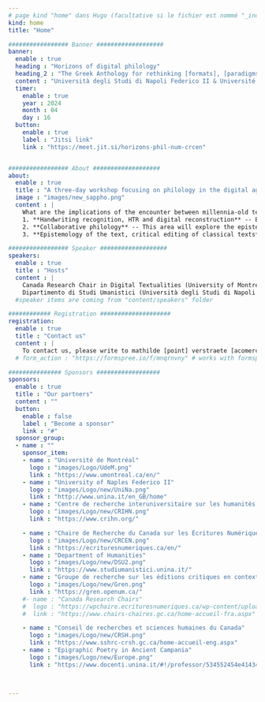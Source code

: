 ```yaml
---
# page kind "home" dans Hugo (facultative si le fichier est nommé "_index.md")
kind: home
title: "Home"

################# Banner ###################
banner:
  enable : true
  heading : "Horizons of digital philology"
  heading_2 : "The Greek Anthology for rethinking [formats], [paradigms] and [collaboration]"
  content : "Università degli Studi di Napoli Federico II & Université de Montréal, 16<sup>th</sup>-18<sup>th</sup> of April 2024"
  timer:
    enable : true
    year : 2024
    month : 04
    day : 16
  button:
    enable : true
    label : "Jitsi link"
    link : "https://meet.jit.si/horizons-phil-num-crcen"


################# About ###################
about:
  enable : true
  title : "A three-day workshop focusing on philology in the digital age, on the basis of the *Greek Anthology*"
  image : "images/new_sappho.png"
  content : |
    What are the implications of the encounter between millennia-old texts and complex digital environments? How should we handle the data generated by Digital Classics projects? How can we structure them to make them accessible, valuable and reusable? These questions are at the heart of the three-day workshop "Horizons of digital philology. The *Greek Anthology* for rethinking formats, paradigms and collaboration" (April 16-18, 2024, Università degli Studi di Napoli Federico II & Université de Montréal). The aim of this event is to initiate reflections and discussions on the epistemological foundations of projects for editing or studying classical texts in the digital age, questioning in particular the choices and uses of particular tools, the implementation of collaboration, data management, etc. This event will focus on the case study of *Greek Anthology*, enabling the platform and data from the project of [the digital and collaborative edition of the *Greek Anthology*](https://anthologiagraeca.org), carried out at the Canada Research Chair in Digital Writings since 2014, to be showcased. Each day will be dedicated to one of the three axes of the event; mornings will be dedicated to lectures and afternoons to practical workshops enabling concrete exploration of the concepts discussed and application of some of the methodologies presented.
    1. **Handwriting recognition, HTR and digital reconstruction** -- Based on case studies using handwriting recognition (HTR), digital reconstruction and various artificial intelligence applications, this axis will analyze the different methodologies and uses that can be made of recent technical advances offering new perspectives for the preservation and understanding of classical heritage.
    2. **Collaborative philology** -- This area will explore the epistemological issues raised by collaborative projects in the field of digital humanities. It will highlight interdisciplinary collaborations by analyzing how they shape our understanding of ancient texts in the digital age. By examining the dynamics of collaboration, this axis will explore how plural approaches enrich research, opening up new perspectives and methodologies for approaching and interpreting ancient sources. 
    3. **Epistemology of the text, critical editing of classical texts** -- This area will explore in greater depth the epistemological questions raised by the technical choices made when editing classical texts. With a focus on critical editing, it will explore how these methodological choices influence our understanding and interpretation of ancient texts, examining how editorial decisions impact the transmission, preservation and dissemination of ancient texts. 

################# Speaker ###################
speakers:
  enable : true
  title : "Hosts"
  content : | 
    Canada Research Chair in Digital Textualities (University of Montréal)  
    Dipartimento di Studi Umanistici (Università degli Studi di Napoli Federico II)
  #speaker items are coming from "content/speakers" folder

############ Registration ####################
registration:
  enable : true
  title : "Contact us"
  content : |
    To contact us, please write to mathilde [point] verstraete [acomercial] umontral [point] ca
  # form_action : "https://formspree.io/f/mnqrnvny" # works with formspree.io

############### Sponsors ##################
sponsors:
  enable : true
  title : "Our partners"
  content : ""
  button:
    enable : false
    label : "Become a sponsor"
    link : "#"
  sponsor_group:
  - name : ""
    sponsor_item:
    - name : "Université de Montréal" 
      logo : "images/Logo/UdeM.png" 
      link : "https://www.umontreal.ca/en/"    
    - name : "University of Naples Federico II" 
      logo : "images/Logo/new/UniNa.png" 
      link : "http://www.unina.it/en_GB/home"
    - name : "Centre de recherche interuniversitaire sur les humanités numériques"
      logo : "images/Logo/new/CRIHN.png"
      link : "https://www.crihn.org/"

    - name : "Chaire de Recherche du Canada sur les Écritures Numériques"
      logo : "images/Logo/new/CRCEN.png"
      link : "https://ecrituresnumeriques.ca/en/"
    - name : "Department of Humanities" 
      logo : "images/Logo/new/DSU2.png" 
      link : "https://www.studiumanistici.unina.it/"
    - name : "Groupe de recherche sur les éditions critiques en contexte numérique"
      logo : "images/Logo/new/Gren.png"
      link : "https://gren.openum.ca/"
    #- name : "Canada Research Chairs"
    #  logo : "https://wpchaire.ecrituresnumeriques.ca/wp-content/uploads/2018/07/Chaire-canada-768x358.png"
    #  link : "https://www.chairs-chaires.gc.ca/home-accueil-fra.aspx"

    - name : "Conseil de recherches et sciences humaines du Canada"
      logo : "images/Logo/new/CRSH.png"
      link : "https://www.sshrc-crsh.gc.ca/home-accueil-eng.aspx"
    - name : "Epigraphic Poetry in Ancient Campania" 
      logo : "images/Logo/new/Europe.png"
      link : "https://www.docenti.unina.it/#!/professor/534552454e4143414e4e4156414c45434e4e53524e38324d36334638333956/attivita_ricerca"
    
    

---
```

